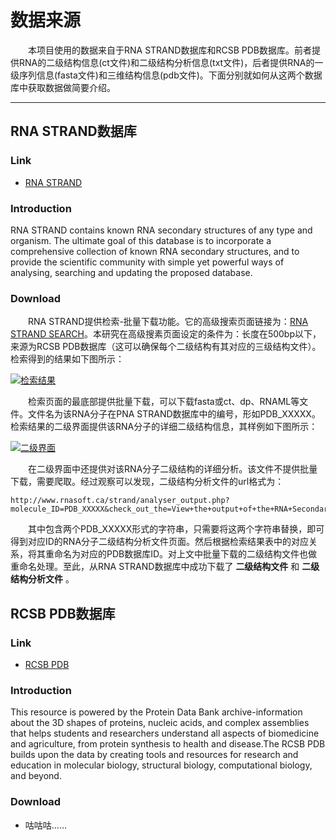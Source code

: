 # 数据来源

&emsp;&emsp;本项目使用的数据来自于RNA STRAND数据库和RCSB PDB数据库。前者提供RNA的二级结构信息(ct文件)和二级结构分析信息(txt文件)，后者提供RNA的一级序列信息(fasta文件)和三维结构信息(pdb文件)。下面分别就如何从这两个数据库中获取数据做简要介绍。

***
## RNA STRAND数据库
### Link

* [RNA STRAND](http://www.rnasoft.ca/strand/)

### Introduction

RNA STRAND contains known RNA secondary structures of any type and organism. The ultimate goal of this database is to incorporate a comprehensive collection of known RNA secondary structures, and to provide the scientific community with simple yet powerful ways of analysing, searching and updating the proposed database.

### Download
&emsp;&emsp;RNA STRAND提供检索-批量下载功能。它的高级搜索页面链接为：[RNA STRAND SEARCH](http://www.rnasoft.ca/strand/search.php)。本研究在高级搜素页面设定的条件为：长度在500bp以下，来源为RCSB PDB数据库（这可以确保每个二级结构有其对应的三级结构文件）。检索得到的结果如下图所示：

[![检索结果](https://s2.ax1x.com/2019/04/23/EEriUH.md.png)](https://imgchr.com/i/EEriUH)

&emsp;&emsp;检索页面的最底部提供批量下载，可以下载fasta或ct、dp、RNAML等文件。文件名为该RNA分子在PNA STRAND数据库中的编号，形如PDB_XXXXX。检索结果的二级界面提供该RNA分子的详细二级结构信息，其样例如下图所示：

[![二级界面](https://s2.ax1x.com/2019/04/23/EEr8Gn.md.png)](https://imgchr.com/i/EEr8Gn)

&emsp;&emsp;在二级界面中还提供对该RNA分子二级结构的详细分析。该文件不提供批量下载，需要爬取。经过观察可以发现，二级结构分析文件的url格式为：

```
http://www.rnasoft.ca/strand/analyser_output.php?molecule_ID=PDB_XXXXX&check_out_the=View+the+output+of+the+RNA+Secondary+Structure+Analyser+for+molecule++PDB_XXXXX
```

&emsp;&emsp;其中包含两个PDB_XXXXX形式的字符串，只需要将这两个字符串替换，即可得到对应ID的RNA分子二级结构分析文件页面。然后根据检索结果表中的对应关系，将其重命名为对应的PDB数据库ID。对上文中批量下载的二级结构文件也做重命名处理。至此，从RNA STRAND数据库中成功下载了 **二级结构文件** 和 **二级结构分析文件** 。

## RCSB PDB数据库
### Link

* [RCSB PDB](http://www.rcsb.org/)

### Introduction

This resource is powered by the Protein Data Bank archive-information about the 3D shapes of proteins, nucleic acids, and complex assemblies that helps students and researchers understand all aspects of biomedicine and agriculture, from protein synthesis to health and disease.The RCSB PDB builds upon the data by creating tools and resources for research and education in molecular biology, structural biology, computational biology, and beyond.

### Download
* 咕咕咕……
